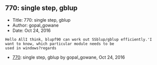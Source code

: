 ## 770: single step, gblup

- Title: 770: single step, gblup
- Author: gopal_gowane
- Date: Oct 24, 2016

```
Hello AllI think, blupf90 can work out SSblup/gblup efficiently.'I want to know, which particular module needs to be
used in windows?regards
```

- [770](0770.md): single step, gblup by gopal_gowane, Oct 24, 2016

